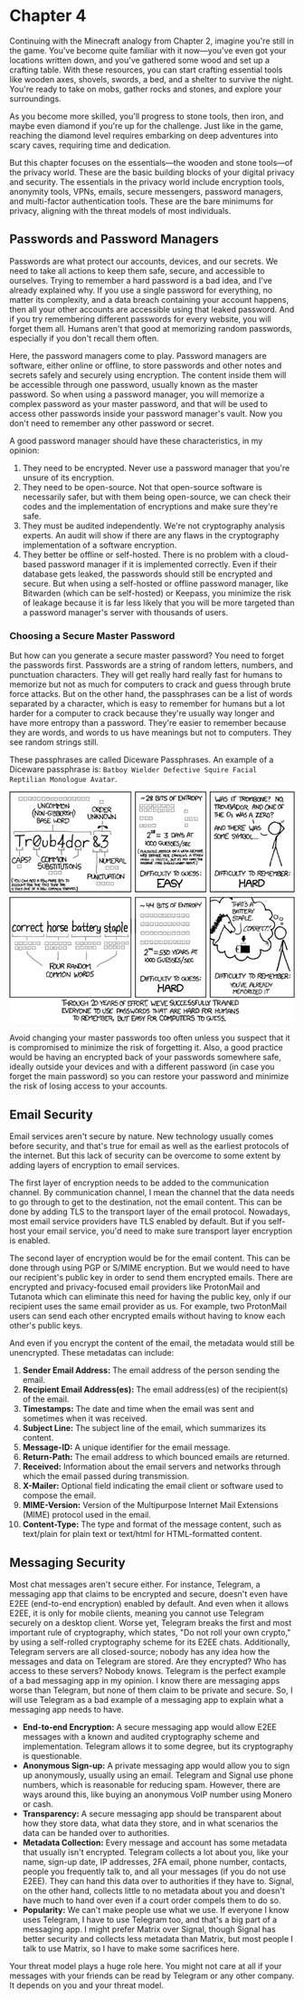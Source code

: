 # Chapter 4

Continuing with the Minecraft analogy from Chapter 2, imagine you're still in the game. You've become quite familiar with it now—you've even got your locations written down, and you've gathered some wood and set up a crafting table. With these resources, you can start crafting essential tools like wooden axes, shovels, swords, a bed, and a shelter to survive the night. You're ready to take on mobs, gather rocks and stones, and explore your surroundings.

As you become more skilled, you'll progress to stone tools, then iron, and maybe even diamond if you're up for the challenge. Just like in the game, reaching the diamond level requires embarking on deep adventures into scary caves, requiring time and dedication.

But this chapter focuses on the essentials—the wooden and stone tools—of the privacy world. These are the basic building blocks of your digital privacy and security. The essentials in the privacy world include encryption tools, anonymity tools, VPNs, emails, secure messengers, password managers, and multi-factor authentication tools. These are the bare minimums for privacy, aligning with the threat models of most individuals.

## Passwords and Password Managers

Passwords are what protect our accounts, devices, and our secrets. We need to take all actions to keep them safe, secure, and accessible to ourselves. Trying to remember a hard password is a bad idea, and I've already explained why. If you use a single password for everything, no matter its complexity, and a data breach containing your account happens, then all your other accounts are accessible using that leaked password. And if you try remembering different passwords for every website, you will forget them all. Humans aren't that good at memorizing random passwords, especially if you don't recall them often.

Here, the password managers come to play. Password managers are software, either online or offline, to store passwords and other notes and secrets safely and securely using encryption. The content inside them will be accessible through one password, usually known as the master password. So when using a password manager, you will memorize a complex password as your master password, and that will be used to access other passwords inside your password manager's vault. Now you don't need to remember any other password or secret.

A good password manager should have these characteristics, in my opinion:

1. They need to be encrypted. Never use a password manager that you're unsure of its encryption.
2. They need to be open-source. Not that open-source software is necessarily safer, but with them being open-source, we can check their codes and the implementation of encryptions and make sure they're safe.
3. They must be audited independently. We're not cryptography analysis experts. An audit will show if there are any flaws in the cryptography implementation of a software encryption.
4. They better be offline or self-hosted. There is no problem with a cloud-based password manager if it is implemented correctly. Even if their database gets leaked, the passwords should still be encrypted and secure. But when using a self-hosted or offline password manager, like Bitwarden (which can be self-hosted) or Keepass, you minimize the risk of leakage because it is far less likely that you will be more targeted than a password manager's server with thousands of users.

### Choosing a Secure Master Password

But how can you generate a secure master password? You need to forget the passwords first. Passwords are a string of random letters, numbers, and punctuation characters. They will get really hard really fast for humans to memorize but not as much for computers to crack and guess through brute force attacks. But on the other hand, the passphrases can be a list of words separated by a character, which is easy to remember for humans but a lot harder for a computer to crack because they're usually way longer and have more entropy than a password. They're easier to remember because they are words, and words to us have meanings but not to computers. They see random strings still.

These passphrases are called Diceware Passphrases. An example of a Diceware passphrase is: `Batboy Wielder Defective Squire Facial Reptilian Monologue Avatar`.

![XKCD's password strength meme](./pictures/xkcd-password-strength.png)

Avoid changing your master passwords too often unless you suspect that it is compromised to minimize the risk of forgetting it. Also, a good practice would be having an encrypted back of your passwords somewhere safe, ideally outside your devices and with a different password (in case you forget the main password) so you can restore your password and minimize the risk of losing access to your accounts.

## Email Security
Email services aren't secure by nature. New technology usually comes before security, and that's true for email as well as the earliest protocols of the internet. But this lack of security can be overcome to some extent by adding layers of encryption to email services.

The first layer of encryption needs to be added to the communication channel. By communication channel, I mean the channel that the data needs to go through to get to the destination, not the email content. This can be done by adding TLS to the transport layer of the email protocol. Nowadays, most email service providers have TLS enabled by default. But if you self-host your email service, you'd need to make sure transport layer encryption is enabled.

The second layer of encryption would be for the email content. This can be done through using PGP or S/MIME encryption. But we would need to have our recipient's public key in order to send them encrypted emails. There are encrypted and privacy-focused email providers like ProtonMail and Tutanota which can eliminate this need for having the public key, only if our recipient uses the same email provider as us. For example, two ProtonMail users can send each other encrypted emails without having to know each other's public keys.

And even if you encrypt the content of the email, the metadata would still be unencrypted. These metadatas can include:

1. **Sender Email Address:** The email address of the person sending the email.
2. **Recipient Email Address(es):** The email address(es) of the recipient(s) of the email.
3. **Timestamps:** The date and time when the email was sent and sometimes when it was received.
4. **Subject Line:** The subject line of the email, which summarizes its content.
5. **Message-ID:** A unique identifier for the email message.
6. **Return-Path:** The email address to which bounced emails are returned.
7. **Received:** Information about the email servers and networks through which the email passed during transmission.
8. **X-Mailer:** Optional field indicating the email client or software used to compose the email.
9. **MIME-Version:** Version of the Multipurpose Internet Mail Extensions (MIME) protocol used in the email.
10. **Content-Type:** The type and format of the message content, such as text/plain for plain text or text/html for HTML-formatted content.

## Messaging Security

Most chat messages aren't secure either. For instance, Telegram, a messaging app that claims to be encrypted and secure, doesn't even have E2EE (end-to-end encryption) enabled by default. And even when it allows E2EE, it is only for mobile clients, meaning you cannot use Telegram securely on a desktop client. Worse yet, Telegram breaks the first and most important rule of cryptography, which states, "Do not roll your own crypto," by using a self-rolled cryptography scheme for its E2EE chats. Additionally, Telegram servers are all closed-source; nobody has any idea how the messages and data on Telegram are stored. Are they encrypted? Who has access to these servers? Nobody knows. Telegram is the perfect example of a bad messaging app in my opinion. I know there are messaging apps worse than Telegram, but none of them claim to be private and secure. So, I will use Telegram as a bad example of a messaging app to explain what a messaging app needs to have.

- **End-to-end Encryption:** A secure messaging app would allow E2EE messages with a known and audited cryptography scheme and implementation. Telegram allows it to some degree, but its cryptography is questionable.
- **Anonymous Sign-up:** A private messaging app would allow you to sign up anonymously, usually using an email. Telegram and Signal use phone numbers, which is reasonable for reducing spam. However, there are ways around this, like buying an anonymous VoIP number using Monero or cash.
- **Transparency:** A secure messaging app should be transparent about how they store data, what data they store, and in what scenarios the data can be handed over to authorities.
- **Metadata Collection:** Every message and account has some metadata that usually isn't encrypted. Telegram collects a lot about you, like your name, sign-up date, IP addresses, 2FA email, phone number, contacts, people you frequently talk to, and all your messages (if you do not use E2EE). They can hand this data over to authorities if they have to. Signal, on the other hand, collects little to no metadata about you and doesn't have much to hand over even if a court order compels them to do so.
- **Popularity:** We can't make people use what we use. If everyone I know uses Telegram, I have to use Telegram too, and that's a big part of a messaging app. I might prefer Matrix over Signal, though Signal has better security and collects less metadata than Matrix, but most people I talk to use Matrix, so I have to make some sacrifices here.

Your threat model plays a huge role here. You might not care at all if your messages with your friends can be read by Telegram or any other company. It depends on you and your threat model.